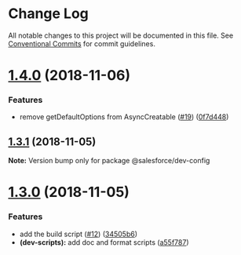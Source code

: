 # Change Log

All notable changes to this project will be documented in this file.
See [Conventional Commits](https://conventionalcommits.org) for commit guidelines.

# [1.4.0](https://github.com/forcedotcom/sfdx-dev-packages/compare/@salesforce/dev-config@1.3.1...@salesforce/dev-config@1.4.0) (2018-11-06)


### Features

* remove getDefaultOptions from AsyncCreatable ([#19](https://github.com/forcedotcom/sfdx-dev-packages/issues/19)) ([0f7d448](https://github.com/forcedotcom/sfdx-dev-packages/commit/0f7d448))





## [1.3.1](https://github.com/forcedotcom/sfdx-dev-packages/compare/@salesforce/dev-config@1.3.0...@salesforce/dev-config@1.3.1) (2018-11-05)

**Note:** Version bump only for package @salesforce/dev-config





# [1.3.0](https://github.com/forcedotcom/sfdx-dev-packages/compare/@salesforce/dev-config@1.2.0...@salesforce/dev-config@1.3.0) (2018-11-05)

### Features

- add the build script ([#12](https://github.com/forcedotcom/sfdx-dev-packages/issues/12)) ([34505b6](https://github.com/forcedotcom/sfdx-dev-packages/commit/34505b6))
- **(dev-scripts):** add doc and format scripts ([a55f787](https://github.com/forcedotcom/sfdx-dev-packages/commit/a55f787))
